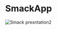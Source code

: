 # SmackApp
![Smack presntation2](https://user-images.githubusercontent.com/26598531/54820325-705e7a00-4ca7-11e9-9d11-fb3211c9a771.gif)
